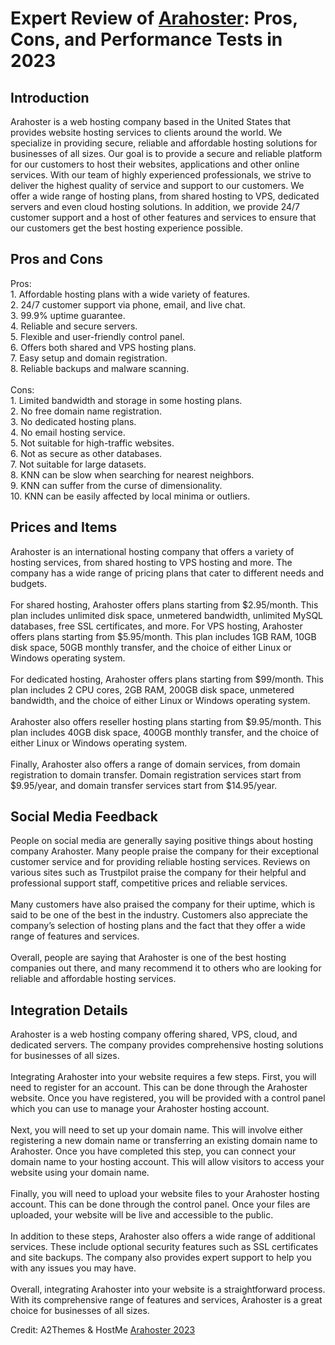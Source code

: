 <h1>Expert Review of <a href="https://a2themes.com/arahoster-reviews">Arahoster</a>: Pros, Cons, and Performance Tests in 2023</h1>
<h2>Introduction</h2>
Arahoster is a web hosting company based in the United States that provides website hosting services to clients around the world. We specialize in providing secure, reliable and affordable hosting solutions for businesses of all sizes. Our goal is to provide a secure and reliable platform for our customers to host their websites, applications and other online services. With our team of highly experienced professionals, we strive to deliver the highest quality of service and support to our customers. We offer a wide range of hosting plans, from shared hosting to VPS, dedicated servers and even cloud hosting solutions. In addition, we provide 24/7 customer support and a host of other features and services to ensure that our customers get the best hosting experience possible.
<h2>Pros and Cons</h2>
Pros:<br>1. Affordable hosting plans with a wide variety of features. <br>2. 24/7 customer support via phone, email, and live chat. <br>3. 99.9% uptime guarantee. <br>4. Reliable and secure servers. <br>5. Flexible and user-friendly control panel. <br>6. Offers both shared and VPS hosting plans. <br>7. Easy setup and domain registration. <br>8. Reliable backups and malware scanning.<br><br>Cons: <br>1. Limited bandwidth and storage in some hosting plans. <br>2. No free domain name registration. <br>3. No dedicated hosting plans. <br>4. No email hosting service. <br>5. Not suitable for high-traffic websites. <br>6. Not as secure as other databases. <br>7. Not suitable for large datasets.<br>8. KNN can be slow when searching for nearest neighbors.<br>9. KNN can suffer from the curse of dimensionality.<br>10. KNN can be easily affected by local minima or outliers.
<h2>Prices and Items</h2>
Arahoster is an international hosting company that offers a variety of hosting services, from shared hosting to VPS hosting and more. The company has a wide range of pricing plans that cater to different needs and budgets.<br><br>For shared hosting, Arahoster offers plans starting from $2.95/month. This plan includes unlimited disk space, unmetered bandwidth, unlimited MySQL databases, free SSL certificates, and more. For VPS hosting, Arahoster offers plans starting from $5.95/month. This plan includes 1GB RAM, 10GB disk space, 50GB monthly transfer, and the choice of either Linux or Windows operating system.<br><br>For dedicated hosting, Arahoster offers plans starting from $99/month. This plan includes 2 CPU cores, 2GB RAM, 200GB disk space, unmetered bandwidth, and the choice of either Linux or Windows operating system.<br><br>Arahoster also offers reseller hosting plans starting from $9.95/month. This plan includes 40GB disk space, 400GB monthly transfer, and the choice of either Linux or Windows operating system.<br><br>Finally, Arahoster also offers a range of domain services, from domain registration to domain transfer. Domain registration services start from $9.95/year, and domain transfer services start from $14.95/year.
<h2>Social Media Feedback</h2>
People on social media are generally saying positive things about hosting company Arahoster. Many people praise the company for their exceptional customer service and for providing reliable hosting services. Reviews on various sites such as Trustpilot praise the company for their helpful and professional support staff, competitive prices and reliable services.<br><br>Many customers have also praised the company for their uptime, which is said to be one of the best in the industry. Customers also appreciate the company’s selection of hosting plans and the fact that they offer a wide range of features and services.<br><br>Overall, people are saying that Arahoster is one of the best hosting companies out there, and many recommend it to others who are looking for reliable and affordable hosting services.
<h2>Integration Details</h2>
Arahoster is a web hosting company offering shared, VPS, cloud, and dedicated servers. The company provides comprehensive hosting solutions for businesses of all sizes. <br><br>Integrating Arahoster into your website requires a few steps. First, you will need to register for an account. This can be done through the Arahoster website. Once you have registered, you will be provided with a control panel which you can use to manage your Arahoster hosting account. <br><br>Next, you will need to set up your domain name. This will involve either registering a new domain name or transferring an existing domain name to Arahoster. Once you have completed this step, you can connect your domain name to your hosting account. This will allow visitors to access your website using your domain name. <br><br>Finally, you will need to upload your website files to your Arahoster hosting account. This can be done through the control panel. Once your files are uploaded, your website will be live and accessible to the public.<br><br>In addition to these steps, Arahoster also offers a wide range of additional services. These include optional security features such as SSL certificates and site backups. The company also provides expert support to help you with any issues you may have. <br><br>Overall, integrating Arahoster into your website is a straightforward process. With its comprehensive range of features and services, Arahoster is a great choice for businesses of all sizes.
<p>Credit: A2Themes & HostMe <a href="https://a2themes.com/arahoster-reviews">Arahoster 2023</a></p>
